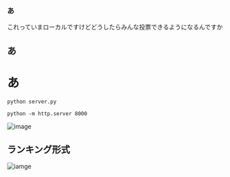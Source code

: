 ### あ
これっていまローカルですけどどうしたらみんな投票できるようになるんですか

## あ
# あ
```
python server.py
```
```
python -m http.server 8000
```

![image](https://github.com/user-attachments/assets/cab5399c-eb77-41f5-863b-acf3d65f4cb3)
## ランキング形式
![iamge](https://github.com/user-attachments/assets/2f3f7ae1-f2d4-497f-a703-980478f44c12)
